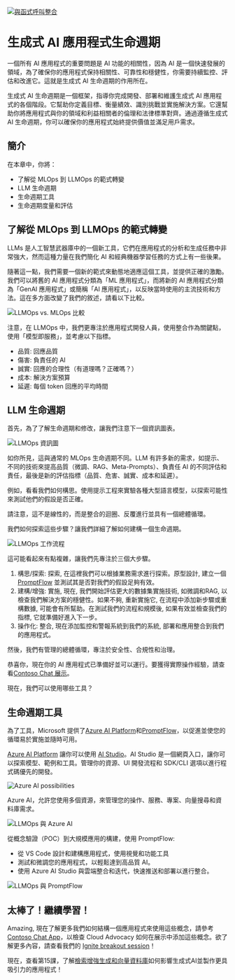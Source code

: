 ﻿[![與函式呼叫整合](../../images/14-lesson-banner.png?WT.mc_id=academic-105485-koreyst)](https://aka.ms/gen-ai-lesson14-gh?WT.mc_id=academic-105485-koreyst)

# 生成式 AI 應用程式生命週期

一個所有 AI 應用程式的重要問題是 AI 功能的相關性，因為 AI 是一個快速發展的領域，為了確保你的應用程式保持相關性、可靠性和穩健性，你需要持續監控、評估和改進它。這就是生成式 AI 生命週期的作用所在。

生成式 AI 生命週期是一個框架，指導你完成開發、部署和維護生成式 AI 應用程式的各個階段。它幫助你定義目標、衡量績效、識別挑戰並實施解決方案。它還幫助你將應用程式與你的領域和利益相關者的倫理和法律標準對齊。通過遵循生成式 AI 生命週期，你可以確保你的應用程式始終提供價值並滿足用戶需求。

## 簡介

在本章中，你將：

- 了解從 MLOps 到 LLMOps 的範式轉變
- LLM 生命週期
- 生命週期工具
- 生命週期度量和評估

## 了解從 MLOps 到 LLMOps 的範式轉變

LLMs 是人工智慧武器庫中的一個新工具，它們在應用程式的分析和生成任務中非常強大，然而這種力量在我們簡化 AI 和經典機器學習任務的方式上有一些後果。

隨著這一點，我們需要一個新的範式來動態地適應這個工具，並提供正確的激勵。我們可以將舊的 AI 應用程式分類為「ML 應用程式」，而將新的 AI 應用程式分類為「GenAI 應用程式」或簡稱「AI 應用程式」，以反映當時使用的主流技術和方法。這在多方面改變了我們的敘述，請看以下比較。

![LLMOps vs. MLOps 比較](../../images/01-llmops-shift.png?WT.mc_id=academic-105485-koreys)

注意，在 LLMOps 中，我們更專注於應用程式開發人員，使用整合作為關鍵點，使用「模型即服務」，並考慮以下指標。

- 品質: 回應品質
- 傷害: 負責任的 AI
- 誠實: 回應的合理性（有道理嗎？正確嗎？）
- 成本: 解決方案預算
- 延遲: 每個 token 回應的平均時間

## LLM 生命週期

首先，為了了解生命週期和修改，讓我們注意下一個資訊圖表。

![LLMOps 資訊圖](../../images/02-llmops.png?WT.mc_id=academic-105485-koreys)

如你所見，這與通常的 MLOps 生命週期不同。LLM 有許多新的需求，如提示、不同的技術來提高品質（微調、RAG、Meta-Prompts）、負責任 AI 的不同評估和責任，最後是新的評估指標（品質、危害、誠實、成本和延遲）。

例如，看看我們如何構思。使用提示工程來實驗各種大型語言模型，以探索可能性來測試他們的假設是否正確。

請注意，這不是線性的，而是整合的迴圈、反覆進行並具有一個總體循環。

我們如何探索這些步驟？讓我們詳細了解如何建構一個生命週期。

![LLMOps 工作流程](../../images/03-llm-stage-flows.png?WT.mc_id=academic-105485-koreys)

這可能看起來有點複雜，讓我們先專注於三個大步驟。

1. 構思/探索: 探索, 在這裡我們可以根據業務需求進行探索。原型設計, 建立一個 [PromptFlow](https://microsoft.github.io/promptflow/index.html?WT.mc_id=academic-105485-koreyst) 並測試其是否對我們的假設足夠有效。
1. 建構/增強: 實施, 現在, 我們開始評估更大的數據集實施技術, 如微調和RAG, 以檢查我們解決方案的穩健性。如果不夠, 重新實施它, 在流程中添加新步驟或重構數據, 可能會有所幫助。在測試我們的流程和規模後, 如果有效並檢查我們的指標, 它就準備好進入下一步。
1. 操作化: 整合, 現在添加監控和警報系統到我們的系統, 部署和應用整合到我們的應用程式。

然後，我們有管理的總體循環，專注於安全性、合規性和治理。

恭喜你，現在你的 AI 應用程式已準備好並可以運行。要獲得實際操作經驗，請查看[Contoso Chat 展示](https://nitya.github.io/contoso-chat/?WT.mc_id=academic-105485-koreys)。

現在，我們可以使用哪些工具？

## 生命週期工具

為了工具，Microsoft 提供了[Azure AI Platform](https://azure.microsoft.com/solutions/ai/?WT.mc_id=academic-105485-koreys)和[PromptFlow](https://microsoft.github.io/promptflow/index.html?WT.mc_id=academic-105485-koreyst)，以促進並使您的循環易於實施並隨時可用。

[Azure AI Platform](https://azure.microsoft.com/solutions/ai/?WT.mc_id=academic-105485-koreys) 讓你可以使用 [AI Studio](https://ai.azure.com/?WT.mc_id=academic-105485-koreys)。AI Studio 是一個網頁入口，讓你可以探索模型、範例和工具。管理你的資源、UI 開發流程和 SDK/CLI 選項以進行程式碼優先的開發。

![Azure AI possibilities](../../images/04-azure-ai-platform.png?WT.mc_id=academic-105485-koreys)

Azure AI，允許您使用多個資源，來管理您的操作、服務、專案、向量搜尋和資料庫需求。

![LLMOps 與 Azure AI](../../images/05-llm-azure-ai-prompt.png?WT.mc_id=academic-105485-koreys)

從概念驗證（POC）到大規模應用的構建，使用 PromptFlow:

- 從 VS Code 設計和建構應用程式，使用視覺和功能工具
- 測試和微調您的應用程式，以輕鬆達到高品質 AI。
- 使用 Azure AI Studio 與雲端整合和迭代，快速推送和部署以進行整合。

![LLMOps 與 PromptFlow](../../images/06-llm-promptflow.png?WT.mc_id=academic-105485-koreys)

## 太棒了！繼續學習！

Amazing, 現在了解更多我們如何結構一個應用程式來使用這些概念，請參考 [Contoso Chat App](https://nitya.github.io/contoso-chat/?WT.mc_id=academic-105485-koreyst)，以檢查 Cloud Advocacy 如何在展示中添加這些概念。欲了解更多內容，請查看我們的 [Ignite breakout session](https://www.youtube.com/watch?v=DdOylyrTOWg)！

現在，查看第15課，了解[檢索增強生成和向量資料庫](../../../15-rag-and-vector-databases/translations/tw/README.md?WT.mc_id=academic-105485-koreyst)如何影響生成式AI並製作更具吸引力的應用程式！

